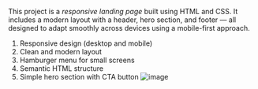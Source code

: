 This project is a *responsive landing page* built using HTML and CSS. It includes a modern layout with a header, hero section, and footer — all designed to adapt smoothly across devices using a mobile-first approach.
1. Responsive design (desktop and mobile)
2. Clean and modern layout
3. Hamburger menu for small screens
4. Semantic HTML structure
5. Simple hero section with CTA button
![image](https://github.com/user-attachments/assets/6d1bd0a4-c519-4585-9fe0-051f4321841c)
